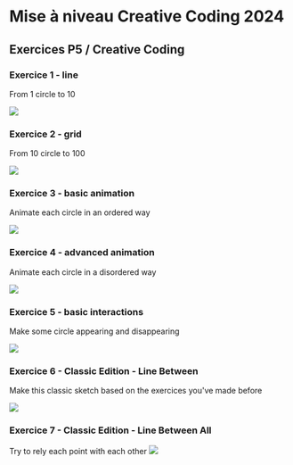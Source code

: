 # Mise à niveau Creative Coding 2024

## Exercices P5 / Creative Coding

### Exercice 1 - line

From 1 circle to 10

![](assets/1_p5-basics-line.png)

### Exercice 2 - grid

From 10 circle to 100

![](assets/2_p5-basics-grid.png)

### Exercice 3 - basic animation

Animate each circle in an ordered way

![](assets/3_p5-basics-animation.png)

### Exercice 4 - advanced animation

Animate each circle in a disordered way

![](assets/4_p5-basics-advanced_animation.png)

### Exercice 5 - basic interactions

Make some circle appearing and disappearing

![](assets/5_p5-basics-interactions.png)

### Exercice 6 - Classic Edition - Line Between

Make this classic sketch based on the exercices you've made before

![](assets/6_p5-lineBetween.png)

### Exercice 7 - Classic Edition - Line Between All

Try to rely each point with each other
![](assets/7_p5-lineBetweenAll.png)
